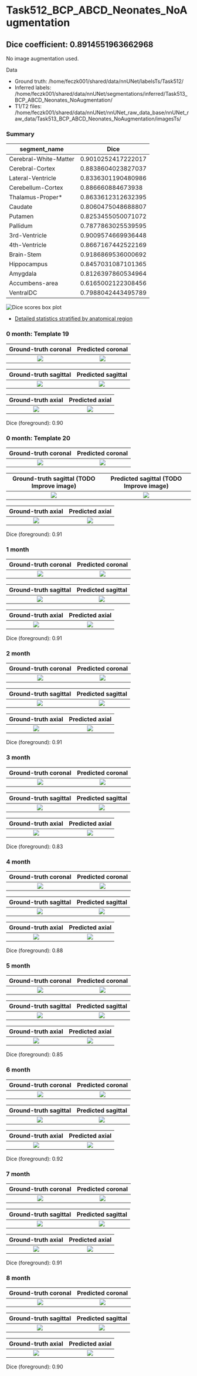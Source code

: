 Task512_BCP_ABCD_Neonates_NoAugmentation
=============================================

Dice coefficient: 0.8914551963662968
------------------------------------

No image augmentation used.

Data
* Ground truth: /home/feczk001/shared/data/nnUNet/labelsTs/Task512/
* Inferred labels: /home/feczk001/shared/data/nnUNet/segmentations/inferred/Task513_BCP_ABCD_Neonates_NoAugmentation/
* T1/T2 files: /home/feczk001/shared/data/nnUNet/nnUNet_raw_data_base/nnUNet_raw_data/Task513_BCP_ABCD_Neonates_NoAugmentation/imagesTs/

### Summary

| segment_name      | Dice |
| ----------- | ----------- |
| Cerebral-White-Matter | 0.9010252417222017 |
| Cerebral-Cortex | 0.8838604023827037 |
| Lateral-Ventricle | 0.8336301190480986 |
| Cerebellum-Cortex | 0.886660884673938 |
| Thalamus-Proper* | 0.8633612312632395 |
| Caudate | 0.8060475048688807 |
| Putamen | 0.8253455050071072 |
| Pallidum | 0.7877863025539595 |
| 3rd-Ventricle | 0.9009574669936448 |
| 4th-Ventricle | 0.8667167442522169 |
| Brain-Stem | 0.9186869536000692 |
| Hippocampus | 0.8457031087101365 |
| Amygdala | 0.8126397860534964 |
| Accumbens-area | 0.6165002122308456 |
| VentralDC | 0.7988042443495789 |

![Dice scores box plot](dice_scores.png "Dice scores")

* [Detailed statistics stratified by anatomical region](means.csv)

### 0 month: Template 19

Ground-truth coronal       |  Predicted coronal
:-------------------------:|:-------------------------:
![](./img/0mo_template_19/ground_truth/coronal.png)  |  ![](./img/0mo_template_19/inferred/coronal.png)

Ground-truth sagittal       |  Predicted sagittal
:-------------------------:|:-------------------------:
![](./img/0mo_template_19/ground_truth/sagittal.png)  |  ![](./img/0mo_template_19/inferred/sagittal.png)

Ground-truth axial       |  Predicted axial
:-------------------------:|:-------------------------:
![](./img/0mo_template_19/ground_truth/axial.png)  |  ![](./img/0mo_template_19/inferred/axial.png)

Dice (foreground): 0.90

### 0 month: Template 20

Ground-truth coronal       |  Predicted coronal
:-------------------------:|:-------------------------:
![](./img/0mo_template_20/ground_truth/coronal.png)  |  ![](./img/0mo_template_20/inferred/coronal.png)

Ground-truth sagittal (TODO Improve image)      |  Predicted sagittal (TODO Improve image)
:-------------------------:|:-------------------------:
![](./img/0mo_template_20/ground_truth/sagittal.png)  |  ![](./img/0mo_template_20/inferred/sagittal.png)

Ground-truth axial       |  Predicted axial
:-------------------------:|:-------------------------:
![](./img/0mo_template_20/ground_truth/axial.png)  |  ![](./img/0mo_template_20/inferred/axial.png)

Dice (foreground): 0.91

### 1 month

Ground-truth coronal       |  Predicted coronal
:-------------------------:|:-------------------------:
![](./img/1mo/ground_truth/coronal.png)  |  ![](./img/1mo/inferred/coronal.png)

Ground-truth sagittal       |  Predicted sagittal
:-------------------------:|:-------------------------:
![](./img/1mo/ground_truth/sagittal.png)  |  ![](./img/1mo/inferred/sagittal.png)

Ground-truth axial       |  Predicted axial
:-------------------------:|:-------------------------:
![](./img/1mo/ground_truth/axial.png)  |  ![](./img/1mo/inferred/axial.png)

Dice (foreground): 0.91

### 2 month

Ground-truth coronal       |  Predicted coronal
:-------------------------:|:-------------------------:
![](./img/2mo/ground_truth/coronal.png)  |  ![](./img/2mo/inferred/coronal.png)

Ground-truth sagittal       |  Predicted sagittal
:-------------------------:|:-------------------------:
![](./img/2mo/ground_truth/sagittal.png)  |  ![](./img/2mo/inferred/sagittal.png)

Ground-truth axial       |  Predicted axial
:-------------------------:|:-------------------------:
![](./img/2mo/ground_truth/axial.png)  |  ![](./img/2mo/inferred/axial.png)

Dice (foreground): 0.91

### 3 month

Ground-truth coronal       |  Predicted coronal
:-------------------------:|:-------------------------:
![](./img/3mo/ground_truth/coronal.png)  |  ![](./img/3mo/inferred/coronal.png)

Ground-truth sagittal       |  Predicted sagittal
:-------------------------:|:-------------------------:
![](./img/3mo/ground_truth/sagittal.png)  |  ![](./img/3mo/inferred/sagittal.png)

Ground-truth axial       |  Predicted axial
:-------------------------:|:-------------------------:
![](./img/3mo/ground_truth/axial.png)  |  ![](./img/3mo/inferred/axial.png)

Dice (foreground): 0.83

### 4 month

Ground-truth coronal       |  Predicted coronal
:-------------------------:|:-------------------------:
![](./img/4mo/ground_truth/coronal.png)  |  ![](./img/4mo/inferred/coronal.png)

Ground-truth sagittal       |  Predicted sagittal
:-------------------------:|:-------------------------:
![](./img/4mo/ground_truth/sagittal.png)  |  ![](./img/4mo/inferred/sagittal.png)

Ground-truth axial       |  Predicted axial
:-------------------------:|:-------------------------:
![](./img/4mo/ground_truth/axial.png)  |  ![](./img/4mo/inferred/axial.png)

Dice (foreground): 0.88

### 5 month

Ground-truth coronal       |  Predicted coronal
:-------------------------:|:-------------------------:
![](./img/5mo/ground_truth/coronal.png)  |  ![](./img/5mo/inferred/coronal.png)

Ground-truth sagittal       |  Predicted sagittal
:-------------------------:|:-------------------------:
![](./img/5mo/ground_truth/sagittal.png)  |  ![](./img/5mo/inferred/sagittal.png)

Ground-truth axial       |  Predicted axial
:-------------------------:|:-------------------------:
![](./img/5mo/ground_truth/axial.png)  |  ![](./img/5mo/inferred/axial.png)

Dice (foreground): 0.85

### 6 month

Ground-truth coronal       |  Predicted coronal
:-------------------------:|:-------------------------:
![](./img/6mo/ground_truth/coronal.png)  |  ![](./img/6mo/inferred/coronal.png)

Ground-truth sagittal       |  Predicted sagittal
:-------------------------:|:-------------------------:
![](./img/6mo/ground_truth/sagittal.png)  |  ![](./img/6mo/inferred/sagittal.png)

Ground-truth axial       |  Predicted axial
:-------------------------:|:-------------------------:
![](./img/6mo/ground_truth/axial.png)  |  ![](./img/6mo/inferred/axial.png)

Dice (foreground): 0.92

### 7 month

Ground-truth coronal       |  Predicted coronal
:-------------------------:|:-------------------------:
![](./img/7mo/ground_truth/coronal.png)  |  ![](./img/7mo/inferred/coronal.png)

Ground-truth sagittal       |  Predicted sagittal
:-------------------------:|:-------------------------:
![](./img/7mo/ground_truth/sagittal.png)  |  ![](./img/7mo/inferred/sagittal.png)

Ground-truth axial       |  Predicted axial
:-------------------------:|:-------------------------:
![](./img/7mo/ground_truth/axial.png)  |  ![](./img/7mo/inferred/axial.png)

Dice (foreground): 0.91

### 8 month

Ground-truth coronal       |  Predicted coronal
:-------------------------:|:-------------------------:
![](./img/8mo/ground_truth/coronal.png)  |  ![](./img/8mo/inferred/coronal.png)

Ground-truth sagittal       |  Predicted sagittal
:-------------------------:|:-------------------------:
![](./img/8mo/ground_truth/sagittal.png)  |  ![](./img/8mo/inferred/sagittal.png)

Ground-truth axial       |  Predicted axial
:-------------------------:|:-------------------------:
![](./img/8mo/ground_truth/axial.png)  |  ![](./img/8mo/inferred/axial.png)

Dice (foreground): 0.90
